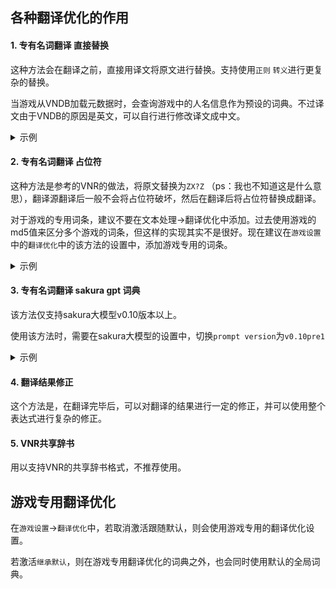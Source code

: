## 各种翻译优化的作用

#### **1. 专有名词翻译 直接替换**

这种方法会在翻译之前，直接用译文将原文进行替换。支持使用`正则` `转义`进行更复杂的替换。

当游戏从VNDB加载元数据时，会查询游戏中的人名信息作为预设的词典。不过译文由于VNDB的原因是英文，可以自行进行修改译文成中文。

<details>
  <summary>示例</summary>
  <img src="https://image.lunatranslator.xyz/zh/transoptimi/1.png">
</details>

#### **2. 专有名词翻译 占位符**

这种方法是参考的VNR的做法，将原文替换为`ZX?Z` （ps：我也不知道这是什么意思），翻译源翻译后一般不会将占位符破坏，然后在翻译后将占位符替换成翻译。

对于游戏的专用词条，建议不要在文本处理->翻译优化中添加。过去使用游戏的md5值来区分多个游戏的词条，但这样的实现其实不是很好。现在建议在`游戏设置`中的`翻译优化`中的该方法的设置中，添加游戏专用的词条。
  
<details>
  <summary>示例</summary>
  建议使用：
  <img src="https://image.lunatranslator.xyz/zh/transoptimi/2.png">
  而不是：
  <img src="https://image.lunatranslator.xyz/zh/transoptimi/3.png">
</details>


#### **3. 专有名词翻译 sakura gpt 词典**

该方法仅支持sakura大模型v0.10版本以上。

使用该方法时，需要在sakura大模型的设置中，切换`prompt version`为`v0.10pre1`

<details>
  <summary>示例</summary>
  <img src="https://image.lunatranslator.xyz/zh/transoptimi/4.png">
</details>

#### **4. 翻译结果修正**

这个方法是，在翻译完毕后，可以对翻译的结果进行一定的修正，并可以使用整个表达式进行复杂的修正。

#### **5. VNR共享辞书**

用以支持VNR的共享辞书格式，不推荐使用。


## 游戏专用翻译优化

在`游戏设置`->`翻译优化`中，若取消激活跟随默认，则会使用游戏专用的翻译优化设置。

若激活`继承默认`，则在游戏专用翻译优化的词典之外，也会同时使用默认的全局词典。